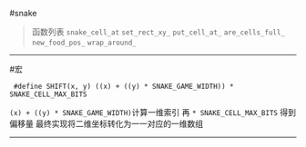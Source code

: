 #snake

>函数列表
`snake_cell_at`
`set_rect_xy_`
`put_cell_at_`
`are_cells_full_`
`new_food_pos_`
`wrap_around_`

---
#宏
```
 #define SHIFT(x, y) ((x) + ((y) * SNAKE_GAME_WIDTH)) * SNAKE_CELL_MAX_BITS
 ```
`(x) + ((y) * SNAKE_GAME_WIDTH)`计算一维索引
再 `* SNAKE_CELL_MAX_BITS` 得到偏移量
最终实现将二维坐标转化为一一对应的一维数组

---


